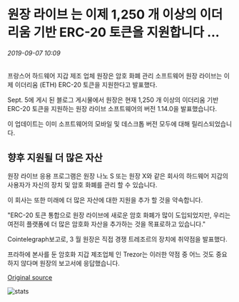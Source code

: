 # 원장 라이브 는 이제 1,250 개 이상의 이더리움 기반 ERC-20 토큰을 지원합니다 ...

###### 2019-09-07 10:09

프랑스어 하드웨어 지갑 제조 업체 원장은 암호 화폐 관리 소프트웨어 원장 라이브는 이제 이더리움 (ETH) ERC-20 토큰을 지원한다고 발표했다.

Sept. 5에 게시 된 블로그 게시물에서 원장은 현재 1,250 개 이상의 이더리움 기반 ERC-20 토큰을 지원하는 원장 라이브 소프트웨어의 버전 1.14.0을 발표했습니다.

이 업데이트는 이미 소프트웨어의 모바일 및 데스크톱 버전 모두에 대해 릴리스되었습니다.

## 향후 지원될 더 많은 자산

원장 라이브 응용 프로그램은 원장 나노 S 또는 원장 X와 같은 회사의 하드웨어 지갑의 사용자가 자신의 장치 및 암호 화폐를 관리 할 수 있습니다.

이 회사는 또한 미래에 더 많은 자산에 대한 지원을 추가 할 것을 약속합니다.

"ERC-20 토큰 통합으로 원장 라이브에 새로운 암호 화폐가 많이 도입되었지만, 우리는 여전히 플랫폼에 더 많은 암호화 자산을 추가하는 것을 목표로하고 있습니다."

Cointelegraph보고로, 3 월 원장은 직접 경쟁 트레조르의 장치에 취약점을 발표했다.

프라하에 본사를 둔 암호화 지갑 제조업체 인 Trezor는 이러한 약점 중 어느 것도 중요하지 않다며 원장의 보고서에 응답했습니다.

[Original source](https://cointelegraph.com/news/ledger-live-now-supports-over-1-250-ethereum-based-erc-20-tokens)

![stats](https://c.statcounter.com/11760860/0/a89fa40b/1/ "stats")